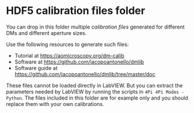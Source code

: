 # HDF5 calibration files folder

You can drop in this folder multiple *calibration files* generated for different DMs and different aperture sizes.

Use the following resources to generate such files:

- Tutorial at https://aomicroscopy.org/dm-calib
- Software at https://github.com/jacopoantonello/dmlib
- Software guide at https://github.com/jacopoantonello/dmlib/tree/master/doc

These files cannot be loaded directly in LabVIEW. But you can extract the parameters needed by LabVIEW by running the scripts in `4Pi 4Pi Modes - Python`. The files included in this folder are for example only and you should replace them with your own calibrations.
